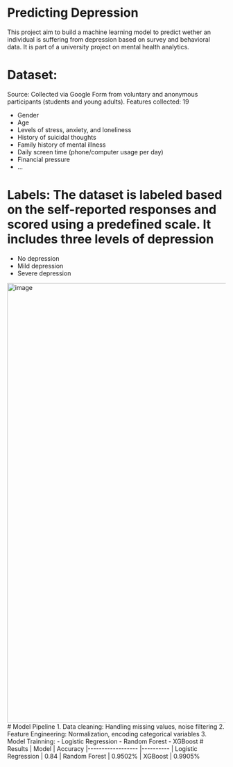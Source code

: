 # Predicting Depression
This project aim to build a machine learning model to predict wether an individual is suffering from depression based on survey and behavioral data. It is part of a university project on mental health analytics.
# Dataset: 
Source: Collected via Google Form from voluntary and anonymous participants (students and young adults). 
Features collected: 19
- Gender
- Age
- Levels of stress, anxiety, and loneliness
- History of suicidal thoughts
- Family history of mental illness
- Daily screen time (phone/computer usage per day)
- Financial pressure
- ...
# Labels: The dataset is labeled based on the self-reported responses and scored using a predefined scale. It includes three levels of depression
- No depression  
- Mild depression   
- Severe depression
<img width="945" height="1012" alt="image" src="https://github.com/user-attachments/assets/42902456-1f0c-40bc-8a59-c5a5caf35e36" />
# Model Pipeline
1. Data cleaning: Handling missing values, noise filtering
2. Feature Engineering: Normalization, encoding categorical variables
3. Model Trainning:
- Logistic Regression
- Random Forest
- XGBoost
# Results
| Model               | Accuracy 
|------------------   |----------
| Logistic Regression | 0.84 
| Random Forest       | 0.9502% 
| XGBoost             | 0.9905% 

